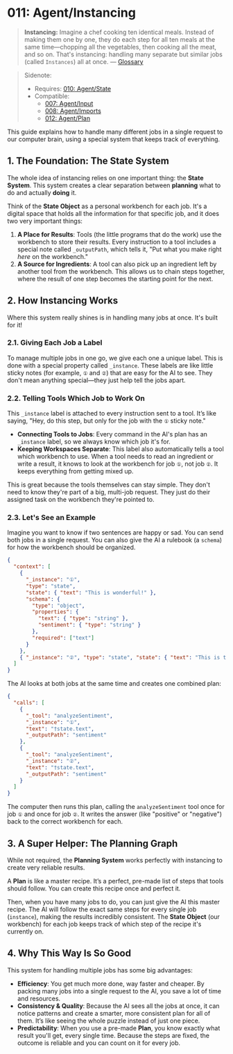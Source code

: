 # 011: Agent/Instancing

> **Instancing:** Imagine a chef cooking ten identical meals. Instead of making them one by one, they do each step for all ten meals at the same time—chopping all the vegetables, then cooking all the meat, and so on. That's instancing: handling many separate but similar jobs (called `Instances`) all at once. — [Glossary](./000_glossary.md)

> Sidenote:
> 
> - Requires: [010: Agent/State](./010_agent_state.md)
> - Compatible:
>   - [007: Agent/Input](./007_agent_input.md)
>   - [008: Agent/Imports](./008_agent_imports.md)
>   - [012: Agent/Plan](./012_agent_plan.md)

This guide explains how to handle many different jobs in a single request to our computer brain, using a special system that keeps track of everything.

## 1. The Foundation: The State System

The whole idea of instancing relies on one important thing: the **State System**. This system creates a clear separation between **planning** what to do and actually **doing** it.

Think of the **State Object** as a personal workbench for each job. It's a digital space that holds all the information for that specific job, and it does two very important things:

1.  **A Place for Results**: Tools (the little programs that do the work) use the workbench to store their results. Every instruction to a tool includes a special note called `_outputPath`, which tells it, "Put what you make right *here* on the workbench."
2.  **A Source for Ingredients**: A tool can also pick up an ingredient left by another tool from the workbench. This allows us to chain steps together, where the result of one step becomes the starting point for the next.

## 2. How Instancing Works

Where this system really shines is in handling many jobs at once. It's built for it!

### 2.1. Giving Each Job a Label

To manage multiple jobs in one go, we give each one a unique label. This is done with a special property called `_instance`. These labels are like little sticky notes (for example, `①` and `②`) that are easy for the AI to see. They don't mean anything special—they just help tell the jobs apart.

### 2.2. Telling Tools Which Job to Work On

This `_instance` label is attached to every instruction sent to a tool. It’s like saying, "Hey, do this step, but only for the job with the `①` sticky note."

- **Connecting Tools to Jobs**: Every command in the AI's plan has an `_instance` label, so we always know which job it's for.
- **Keeping Workspaces Separate**: This label also automatically tells a tool which workbench to use. When a tool needs to read an ingredient or write a result, it knows to look at the workbench for job `①`, not job `②`. It keeps everything from getting mixed up.

This is great because the tools themselves can stay simple. They don't need to know they're part of a big, multi-job request. They just do their assigned task on the workbench they're pointed to.

### 2.3. Let's See an Example

Imagine you want to know if two sentences are happy or sad. You can send both jobs in a single request. You can also give the AI a rulebook (a `schema`) for how the workbench should be organized.

```json
{
  "context": [
    {
      "_instance": "①",
      "type": "state",
      "state": { "text": "This is wonderful!" },
      "schema": {
        "type": "object",
        "properties": {
          "text": { "type": "string" },
          "sentiment": { "type": "string" }
        },
        "required": ["text"]
      }
    },
    { "_instance": "②", "type": "state", "state": { "text": "This is terrible." } }
  ]
}
```

The AI looks at both jobs at the same time and creates one combined plan:

```json
{
  "calls": [
    {
      "_tool": "analyzeSentiment",
      "_instance": "①",
      "text": "†state.text",
      "_outputPath": "sentiment"
    },
    {
      "_tool": "analyzeSentiment",
      "_instance": "②",
      "text": "†state.text",
      "_outputPath": "sentiment"
    }
  ]
}
```

The computer then runs this plan, calling the `analyzeSentiment` tool once for job `①` and once for job `②`. It writes the answer (like "positive" or "negative") back to the correct workbench for each.

## 3. A Super Helper: The Planning Graph

While not required, the **Planning System** works perfectly with instancing to create very reliable results.

A **Plan** is like a master recipe. It’s a perfect, pre-made list of steps that tools should follow. You can create this recipe once and perfect it.

Then, when you have many jobs to do, you can just give the AI this master recipe. The AI will follow the exact same steps for every single job (`instance`), making the results incredibly consistent. The **State Object** (our workbench) for each job keeps track of which step of the recipe it's currently on.

## 4. Why This Way Is So Good

This system for handling multiple jobs has some big advantages:

- **Efficiency**: You get much more done, way faster and cheaper. By packing many jobs into a single request to the AI, you save a lot of time and resources.
- **Consistency & Quality**: Because the AI sees all the jobs at once, it can notice patterns and create a smarter, more consistent plan for all of them. It’s like seeing the whole puzzle instead of just one piece.
- **Predictability**: When you use a pre-made **Plan**, you know exactly what result you'll get, every single time. Because the steps are fixed, the outcome is reliable and you can count on it for every job.